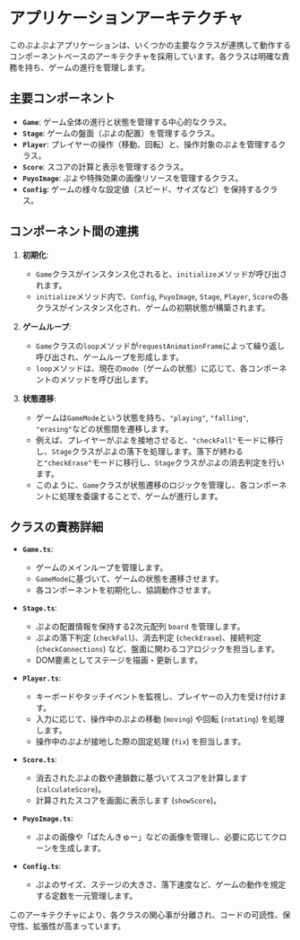 # アプリケーションアーキテクチャ

このぷよぷよアプリケーションは、いくつかの主要なクラスが連携して動作するコンポーネントベースのアーキテクチャを採用しています。各クラスは明確な責務を持ち、ゲームの進行を管理します。

## 主要コンポーネント

- **`Game`**: ゲーム全体の進行と状態を管理する中心的なクラス。
- **`Stage`**: ゲームの盤面（ぷよの配置）を管理するクラス。
- **`Player`**: プレイヤーの操作（移動、回転）と、操作対象のぷよを管理するクラス。
- **`Score`**: スコアの計算と表示を管理するクラス。
- **`PuyoImage`**: ぷよや特殊効果の画像リソースを管理するクラス。
- **`Config`**: ゲームの様々な設定値（スピード、サイズなど）を保持するクラス。

## コンポーネント間の連携

1.  **初期化**:
    -   `Game`クラスがインスタンス化されると、`initialize`メソッドが呼び出されます。
    -   `initialize`メソッド内で、`Config`, `PuyoImage`, `Stage`, `Player`, `Score`の各クラスがインスタンス化され、ゲームの初期状態が構築されます。

2.  **ゲームループ**:
    -   `Game`クラスの`loop`メソッドが`requestAnimationFrame`によって繰り返し呼び出され、ゲームループを形成します。
    -   `loop`メソッドは、現在の`mode`（ゲームの状態）に応じて、各コンポーネントのメソッドを呼び出します。

3.  **状態遷移**:
    -   ゲームは`GameMode`という状態を持ち、`"playing"`, `"falling"`, `"erasing"`などの状態間を遷移します。
    -   例えば、プレイヤーがぷよを接地させると、`"checkFall"`モードに移行し、`Stage`クラスがぷよの落下を処理します。落下が終わると`"checkErase"`モードに移行し、`Stage`クラスがぷよの消去判定を行います。
    -   このように、`Game`クラスが状態遷移のロジックを管理し、各コンポーネントに処理を委譲することで、ゲームが進行します。

## クラスの責務詳細

- **`Game.ts`**:
    -   ゲームのメインループを管理します。
    -   `GameMode`に基づいて、ゲームの状態を遷移させます。
    -   各コンポーネントを初期化し、協調動作させます。

- **`Stage.ts`**:
    -   ぷよの配置情報を保持する2次元配列 `board` を管理します。
    -   ぷよの落下判定 (`checkFall`)、消去判定 (`checkErase`)、接続判定 (`checkConnections`) など、盤面に関わるコアロジックを担当します。
    -   DOM要素としてステージを描画・更新します。

- **`Player.ts`**:
    -   キーボードやタッチイベントを監視し、プレイヤーの入力を受け付けます。
    -   入力に応じて、操作中のぷよの移動 (`moving`) や回転 (`rotating`) を処理します。
    -   操作中のぷよが接地した際の固定処理 (`fix`) を担当します。

- **`Score.ts`**:
    -   消去されたぷよの数や連鎖数に基づいてスコアを計算します (`calculateScore`)。
    -   計算されたスコアを画面に表示します (`showScore`)。

- **`PuyoImage.ts`**:
    -   ぷよの画像や「ばたんきゅー」などの画像を管理し、必要に応じてクローンを生成します。

- **`Config.ts`**:
    -   ぷよのサイズ、ステージの大きさ、落下速度など、ゲームの動作を規定する定数を一元管理します。

このアーキテクチャにより、各クラスの関心事が分離され、コードの可読性、保守性、拡張性が高まっています。